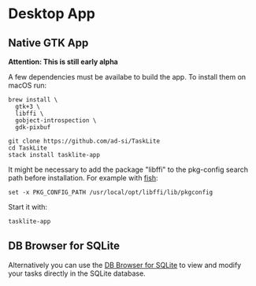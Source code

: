 # Desktop App

## Native GTK App

**Attention: This is still early alpha**

A few dependencies must be availabe to build the app.
To install them on macOS run:

```shell
brew install \
  gtk+3 \
  libffi \
  gobject-introspection \
  gdk-pixbuf
```

```shell
git clone https://github.com/ad-si/TaskLite
cd TaskLite
stack install tasklite-app
```

It might be necessary to add the package "libffi" to the pkg-config search path
before installation.
For example with [fish]:
```fish
set -x PKG_CONFIG_PATH /usr/local/opt/libffi/lib/pkgconfig
```

Start it with:
```sh
tasklite-app
```

[fish]: https://fishshell.com/


## DB Browser for SQLite

Alternatively you can use the [DB Browser for SQLite]
to view and modify your tasks directly in the SQLite database.

[DB Browser for SQLite]: https://sqlitebrowser.org/
